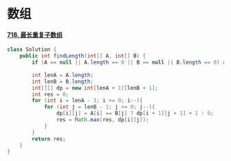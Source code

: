 # 数组

#### [718. 最长重复子数组](https://leetcode-cn.com/problems/maximum-length-of-repeated-subarray/)

```java
class Solution {
    public int findLength(int[] A, int[] B) {
        if (A == null || A.length == 0 || B == null || B.length == 0) return 0;
        
        int lenA = A.length;
        int lenB = B.length;
        int[][] dp = new int[lenA + 1][lenB + 1];
        int res = 0;
        for (int i = lenA - 1; i >= 0; i--){
            for (int j = lenB - 1; j >= 0; j--){
                dp[i][j] = A[i] == B[j] ? dp[i + 1][j + 1] + 1 : 0;
                res = Math.max(res, dp[i][j]);
            }
        }
        return res;
    }
}
```

